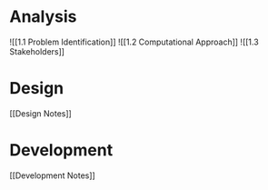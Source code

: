 # Analysis
![[1.1 Problem Identification]]
![[1.2 Computational Approach]]
![[1.3 Stakeholders]]

# Design
[[Design Notes]]

# Development
[[Development Notes]]